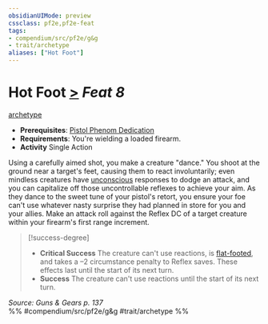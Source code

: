 ```yaml
---
obsidianUIMode: preview
cssclass: pf2e,pf2e-feat
tags:
- compendium/src/pf2e/g&g
- trait/archetype
aliases: ["Hot Foot"]
---
```

# Hot Foot  [>](/rules/core-rulebook/chapter-9-playing-the-game.md#Actions "Single Action") *Feat 8*  
[archetype](/rules/traits/archetype.md)  

- **Prerequisites**: [Pistol Phenom Dedication](/compendium/feats/pistol-phenom-dedication-g-g.md)
- **Requirements**: You're wielding a loaded firearm.
- **Activity** Single Action

Using a carefully aimed shot, you make a creature "dance." You shoot at the ground near a target's feet, causing them to react involuntarily; even mindless creatures have [unconscious](/rules/conditions.md#Unconscious) responses to dodge an attack, and you can capitalize off those uncontrollable reflexes to achieve your aim. As they dance to the sweet tune of your pistol's retort, you ensure your foe can't use whatever nasty surprise they had planned in store for you and your allies. Make an attack roll against the Reflex DC of a target creature within your firearm's first range increment.

> [!success-degree] 
> - **Critical Success** The creature can't use reactions, is [flat-footed](/rules/conditions.md#Flat-footed), and takes a –2 circumstance penalty to Reflex saves. These effects last until the start of its next turn.
> - **Success** The creature can't use reactions until the start of its next turn.

*Source: Guns & Gears p. 137*  
%% #compendium/src/pf2e/g&g #trait/archetype %%